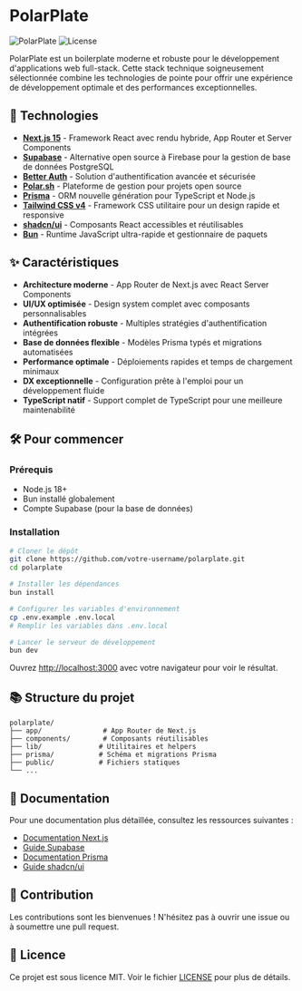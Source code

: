 # PolarPlate

![PolarPlate](https://img.shields.io/badge/PolarPlate-v1.0-blue)
![License](https://img.shields.io/badge/license-MIT-green)

PolarPlate est un boilerplate moderne et robuste pour le développement d'applications web full-stack. Cette stack technique soigneusement sélectionnée combine les technologies de pointe pour offrir une expérience de développement optimale et des performances exceptionnelles.

## 🚀 Technologies

- **[Next.js 15](https://nextjs.org/)** - Framework React avec rendu hybride, App Router et Server Components
- **[Supabase](https://supabase.com/)** - Alternative open source à Firebase pour la gestion de base de données PostgreSQL
- **[Better Auth](https://betterauth.io/)** - Solution d'authentification avancée et sécurisée
- **[Polar.sh](https://polar.sh/)** - Plateforme de gestion pour projets open source
- **[Prisma](https://www.prisma.io/)** - ORM nouvelle génération pour TypeScript et Node.js
- **[Tailwind CSS v4](https://tailwindcss.com/)** - Framework CSS utilitaire pour un design rapide et responsive
- **[shadcn/ui](https://ui.shadcn.com/)** - Composants React accessibles et réutilisables
- **[Bun](https://bun.sh/)** - Runtime JavaScript ultra-rapide et gestionnaire de paquets

## ✨ Caractéristiques

- **Architecture moderne** - App Router de Next.js avec React Server Components
- **UI/UX optimisée** - Design system complet avec composants personnalisables
- **Authentification robuste** - Multiples stratégies d'authentification intégrées
- **Base de données flexible** - Modèles Prisma typés et migrations automatisées
- **Performance optimale** - Déploiements rapides et temps de chargement minimaux
- **DX exceptionnelle** - Configuration prête à l'emploi pour un développement fluide
- **TypeScript natif** - Support complet de TypeScript pour une meilleure maintenabilité

## 🛠️ Pour commencer

### Prérequis

- Node.js 18+
- Bun installé globalement
- Compte Supabase (pour la base de données)

### Installation

```bash
# Cloner le dépôt
git clone https://github.com/votre-username/polarplate.git
cd polarplate

# Installer les dépendances
bun install

# Configurer les variables d'environnement
cp .env.example .env.local
# Remplir les variables dans .env.local

# Lancer le serveur de développement
bun dev
```

Ouvrez [http://localhost:3000](http://localhost:3000) avec votre navigateur pour voir le résultat.

## 📚 Structure du projet

```
polarplate/
├── app/               # App Router de Next.js
├── components/        # Composants réutilisables
├── lib/              # Utilitaires et helpers
├── prisma/           # Schéma et migrations Prisma
├── public/           # Fichiers statiques
└── ...
```

## 📝 Documentation

Pour une documentation plus détaillée, consultez les ressources suivantes :

- [Documentation Next.js](https://nextjs.org/docs)
- [Guide Supabase](https://supabase.com/docs)
- [Documentation Prisma](https://www.prisma.io/docs)
- [Guide shadcn/ui](https://ui.shadcn.com/docs)

## 🤝 Contribution

Les contributions sont les bienvenues ! N'hésitez pas à ouvrir une issue ou à soumettre une pull request.

## 📄 Licence

Ce projet est sous licence MIT. Voir le fichier [LICENSE](LICENSE) pour plus de détails.
